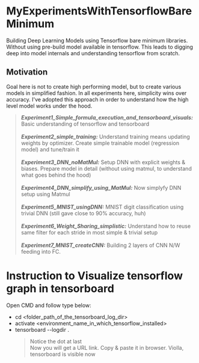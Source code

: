 # MyExperimentsWithTensorflowBareMinimum
Building Deep Learning Models using Tensorflow bare minimum libraries. Without using pre-build model available in tensorflow. This leads to digging deep into model internals and understanding tensorflow from scratch.

## Motivation
Goal here is not to create high performing model, but to create various models in simplified fashion. In all experiments here, simplicity wins over accuracy. I've adopted this approach in order to understand how the high level model works under the hood.  

>***Experiment1_Simple_formula_execution_and_tensorboard_visuals:*** Basic understanding of tensorflow and tensorboard <br><br>
***Experiment2_simple_training:*** Understand training means updating weights by optimizer. Create simple trainable model (regression model) and tune/train it <br><br>
***Experiment3_DNN_noMatMul:*** Setup DNN with explicit weights & biases. Prepare model in detail (without using matmul, to understand what goes behind the hood) <br><br>
***Experiment4_DNN_simplify_using_MatMul:*** Now simplyfy DNN setup using Matmul <br><br>
***Experiment5_MNIST_usingDNN:*** MNIST digit classification using trivial DNN (still gave close to 90% accuracy, huh) <br><br>
***Experiment6_Weight_Sharing_simplistic:*** Understand how to reuse same filter for each stride in most simple & trivial setup <br><br>
***Experiment7_MNIST_createCNN:*** Building 2 layers of CNN N/W feeding into FC. 


# Instruction to Visualize tensorflow graph in tensorboard
Open CMD and follow type below:

- cd <folder_path_of_the_tensorboard_log_dir><br>
- activate <environment_name_in_which_tensorflow_installed><br>
- tensorboard --logdir .<br>
     >Notice the dot at last <br>
     Now you will get a URL link. Copy & paste it in browser. Violla, tensorboard is visible now
 
